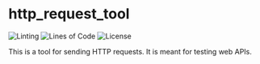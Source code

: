 # http_request_tool

![Linting](https://github.com/Callum-Irving/http-request-tool/actions/workflows/ci.yml/badge.svg)
![Lines of Code](https://tokei.rs/b1/github/Callum-Irving/http-request-tool?category=code)
![License](https://img.shields.io/github/license/Callum-Irving/http-request-tool)

This is a tool for sending HTTP requests. It is meant for testing web APIs.
